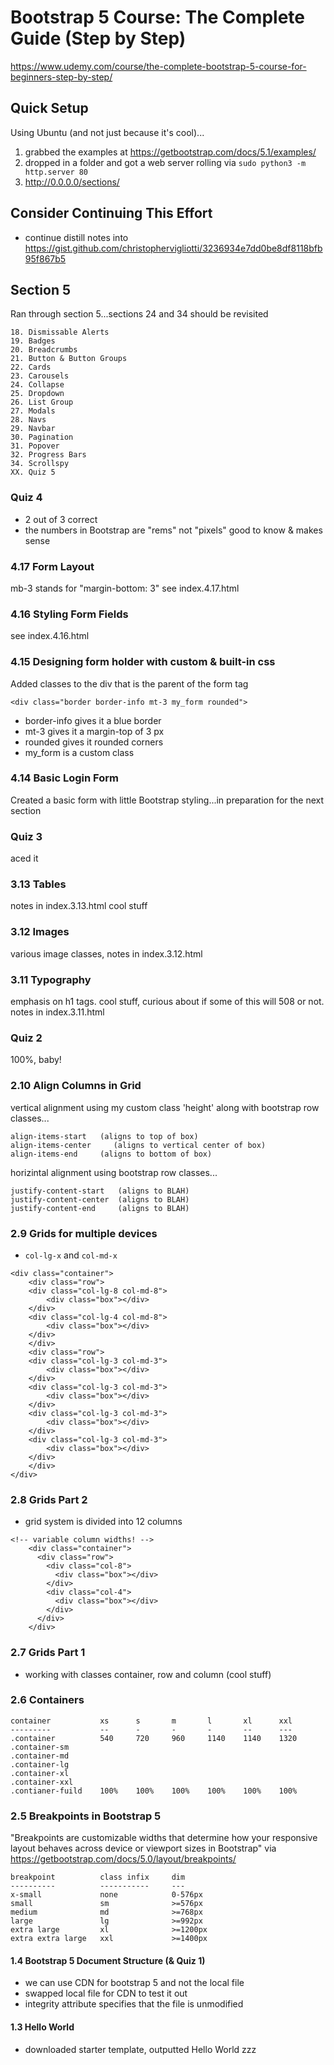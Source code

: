 # Bootstrap 5 Course: The Complete Guide (Step by Step)

https://www.udemy.com/course/the-complete-bootstrap-5-course-for-beginners-step-by-step/

## Quick Setup

Using Ubuntu (and not just because it's cool)...

1. grabbed the examples at https://getbootstrap.com/docs/5.1/examples/ 
2. dropped in a folder and got a web server rolling via `sudo python3 -m http.server 80` 
3. http://0.0.0.0/sections/ 

## Consider Continuing This Effort

* continue distill notes into https://gist.github.com/christophervigliotti/3236934e7dd0be8df8118bfb95f867b5

## Section 5
Ran through section 5...sections 24 and 34 should be revisited
```
18. Dismissable Alerts
19. Badges
20. Breadcrumbs
21. Button & Button Groups
22. Cards
23. Carousels
24. Collapse
25. Dropdown
26. List Group
27. Modals
28. Navs
29. Navbar
30. Pagination
31. Popover
32. Progress Bars
34. Scrollspy
XX. Quiz 5
```

### Quiz 4
* 2 out of 3 correct
* the numbers in Bootstrap are "rems" not "pixels" good to know & makes sense

### 4.17 Form Layout
mb-3 stands for "margin-bottom: 3"
see index.4.17.html

### 4.16 Styling Form Fields
see index.4.16.html

### 4.15 Designing form holder with custom & built-in css

Added classes to the div that is the parent of the form tag

`<div class="border border-info mt-3 my_form rounded">`
* border-info gives it a blue border
* mt-3 gives it a margin-top of 3 px
* rounded gives it rounded corners
* my_form is a custom class

### 4.14 Basic Login Form
Created a basic form with little Bootstrap styling...in preparation for the next section

### Quiz 3
aced it

### 3.13 Tables
notes in index.3.13.html cool stuff

### 3.12 Images
various image classes, notes in index.3.12.html

### 3.11 Typography
emphasis on h1 tags.  cool stuff, curious about if some of this will 508 or not.
notes in index.3.11.html

### Quiz 2
100%, baby!

### 2.10 Align Columns in Grid

vertical alignment using my custom class 'height' along with bootstrap row classes...

```
align-items-start   (aligns to top of box)
align-items-center     (aligns to vertical center of box)
align-items-end     (aligns to bottom of box)
```

horizintal alignment using bootstrap row classes... 

```
justify-content-start   (aligns to BLAH)
justify-content-center  (aligns to BLAH)
justify-content-end     (aligns to BLAH)
```

### 2.9 Grids for multiple devices

* `col-lg-x` and `col-md-x`

```
<div class="container">
    <div class="row">
    <div class="col-lg-8 col-md-8">
        <div class="box"></div>
    </div>
    <div class="col-lg-4 col-md-8">
        <div class="box"></div>
    </div>
    </div>
    <div class="row">
    <div class="col-lg-3 col-md-3">
        <div class="box"></div>
    </div>
    <div class="col-lg-3 col-md-3">
        <div class="box"></div>
    </div>
    <div class="col-lg-3 col-md-3">
        <div class="box"></div>
    </div>
    <div class="col-lg-3 col-md-3">
        <div class="box"></div>
    </div>
    </div>
</div>
```

### 2.8 Grids Part 2

* grid system is divided into 12 columns

```
<!-- variable column widths! -->
    <div class="container">
      <div class="row">
        <div class="col-8">
          <div class="box"></div>
        </div>
        <div class="col-4">
          <div class="box"></div>
        </div>
      </div>
    </div>
```

### 2.7 Grids Part 1

* working with classes container, row and column (cool stuff)

### 2.6 Containers

```
container           xs      s       m       l       xl      xxl
---------           --      -       -       -       --      ---
.container          540     720     960     1140    1140    1320
.container-sm
.container-md
.container-lg
.container-xl
.container-xxl
.contianer-fuild    100%    100%    100%    100%    100%    100%
```

### 2.5 Breakpoints in Bootstrap 5

"Breakpoints are customizable widths that determine how your responsive layout behaves across device or viewport sizes in Bootstrap" via https://getbootstrap.com/docs/5.0/layout/breakpoints/ 

```
breakpoint          class infix     dim
----------          -----------     ---
x-small             none            0-576px
small               sm              >=576px
medium              md              >=768px
large               lg              >=992px
extra large         xl              >=1200px
extra extra large   xxl             >=1400px
```

#### 1.4 Bootstrap 5 Document Structure (& Quiz 1)
* we can use CDN for bootstrap 5 and not the local file
* swapped local file for CDN to test it out
* integrity attribute specifies that the file is unmodified

#### 1.3 Hello World
* downloaded starter template, outputted Hello World zzz
